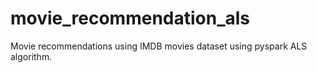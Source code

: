 # movie_recommendation_als
Movie recommendations using IMDB movies dataset using pyspark ALS algorithm. 
